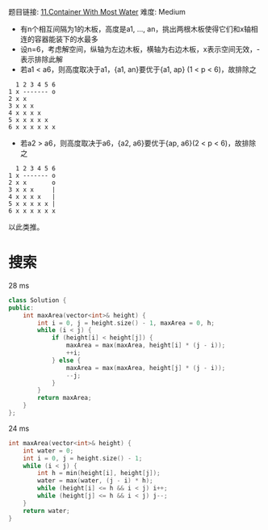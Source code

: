 题目链接: [11.Container With Most Water][1]
难度: Medium

- 有n个相互间隔为1的木板，高度是a1, ..., an，挑出两根木板使得它们和x轴相连的容器能装下的水最多
- 设n=6，考虑解空间，纵轴为左边木板，横轴为右边木板，x表示空间无效，-表示排除此解
- 若a1 < a6，则高度取决于a1，{a1, an}要优于{a1, ap} (1 < p < 6)，故排除之
```
  1 2 3 4 5 6
1 x ------- o
2 x x
3 x x x 
4 x x x x
5 x x x x x
6 x x x x x x
```
- 若a2 > a6，则高度取决于a6，{a2, a6}要优于{ap, a6}(2 < p < 6)，故排除之
```
  1 2 3 4 5 6
1 x ------- o
2 x x       o
3 x x x     |
4 x x x x   |
5 x x x x x |
6 x x x x x x
```
以此类推。

# 搜索
28 ms
```cpp
class Solution {
public:
    int maxArea(vector<int>& height) {
        int i = 0, j = height.size() - 1, maxArea = 0, h;
        while (i < j) {
            if (height[i] < height[j]) {
                maxArea = max(maxArea, height[i] * (j - i));
                ++i;
            } else {
                maxArea = max(maxArea, height[j] * (j - i));
                --j;
            }
        }
        return maxArea;
    }
};
```

24 ms
```cpp
int maxArea(vector<int>& height) {
    int water = 0;
    int i = 0, j = height.size() - 1;
    while (i < j) {
        int h = min(height[i], height[j]);
        water = max(water, (j - i) * h);
        while (height[i] <= h && i < j) i++; 
        while (height[j] <= h && i < j) j--;
    }
    return water;
}
```

[1]: https://leetcode.com/problems/container-with-most-water/